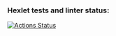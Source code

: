 ### Hexlet tests and linter status:
[![Actions Status](https://github.com/AssMasster/frontend-project-46/actions/workflows/hexlet-check.yml/badge.svg)](https://github.com/AssMasster/frontend-project-46/actions)